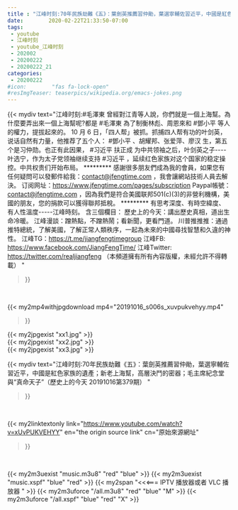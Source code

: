 ```yaml
---
title : "江峰时刻:70年民族劫難《五》：葉劍英推薦習仲勛，葉選寧輔佐習近平，中國是紅色家族的遺產；新老上海幫，高層決鬥的密器；毛主席紀念堂與“真命天子”（歷史上的今天 20191016第379期） "
date:        2020-02-22T21:33:50-07:00
tags:
 - youtube
 - 江峰时刻
 - youtube_江峰时刻
 - 202002
 - 20200222
 - 20200222_21
categories:
 - 20200222
#icon:        "fas fa-lock-open"
#resImgTeaser: teaserpics/wikipedia.org/emacs-jokes.png
---
```


{{< mydiv text="江峰时刻:#毛澤東 曾經對江青等人說，你們就是一個上海幫。為什麼要弄出來一個上海幫呢?都是 #毛澤東 為了制衡林彪、周恩來和 #鄧小平 等人的權力，提拔起來的。 10 月 6 日，「四人帮」被抓。抓捕四人帮有功的叶剑英，说话自然有力量，他推荐了五个人： #鄧小平 、胡耀邦、张爱萍、廖汉 生，第五个是习仲勋。也正有此因果， #习近平 扶正成 为中共领袖之后，叶剑英之子----叶选宁，作为太子党领袖继续支持 #习近平 ，延续红色家族对这个国家的稳定操控。中共权贵们开始布局。     ********* 感謝很多朋友們成為我的會員，如果您有任何疑問可以發郵件給我：contact@jfengtime.com ，我會讓網站技術人員去解決。 订阅网址：https://www.jfengtime.com/pages/subscription Paypal帳號：contact@jfengtime.com ，因為我們是符合美國联邦501(c)(3)的非營利機構，美國的朋友，您的捐款可以獲得聯邦抵稅。     ********* 有思考深度、有時空緯度、有人性溫度-----江峰時刻。 含三個欄目： 歷史上的今天：講出歷史真相，道出生命冷暖。 江峰漫談：蹭熱點，不蹭熱鬧；看新聞，更看門道。 川普推推推：通過推特總統，了解美國，了解正常人類秩序，一起為未來的中國尋找智慧和久違的神性。  江峰TG：https://t.me/jiangfengtimegroup 江峰FB: https://www.facebook.com/JiangFengTime/ 江峰Twitter: https://twitter.com/realjiangfeng （本頻道擁有所有內容版權，未經允許不得轉載） "
>}}
<br>


{{< my2mp4withjpgdownload mp4="20191016_s006s_xuvpukvehyy.mp4"
>}}

{{< my2jpgexist "xx1.jpg" >}}<br>
{{< my2jpgexist "xx2.jpg" >}}<br>
{{< my2jpgexist "xx3.jpg" >}}<br>



{{< mydiv text="江峰时刻:70年民族劫難《五》：葉劍英推薦習仲勛，葉選寧輔佐習近平，中國是紅色家族的遺產；新老上海幫，高層決鬥的密器；毛主席紀念堂與“真命天子”（歷史上的今天 20191016第379期） "
>}}
<br>

{{< my2linktextonly link="https://www.youtube.com/watch?v=xUvPUKVEHYY"
en="the origin source link" cn="原始來源網址"
>}}


<br>

{{< my2m3uexist "music.m3u8" "red"  "blue" >}} {{< my2m3uexist "music.xspf" "blue" "red"  >}} {{< my2span "<<<=== IPTV 播放器或者 VLC 播放器 " >}} {{< my2m3uforce "/all.m3u8" "red"  "blue" "M" >}} {{< my2m3uforce "/all.xspf" "blue" "red"  "X" >}} 
